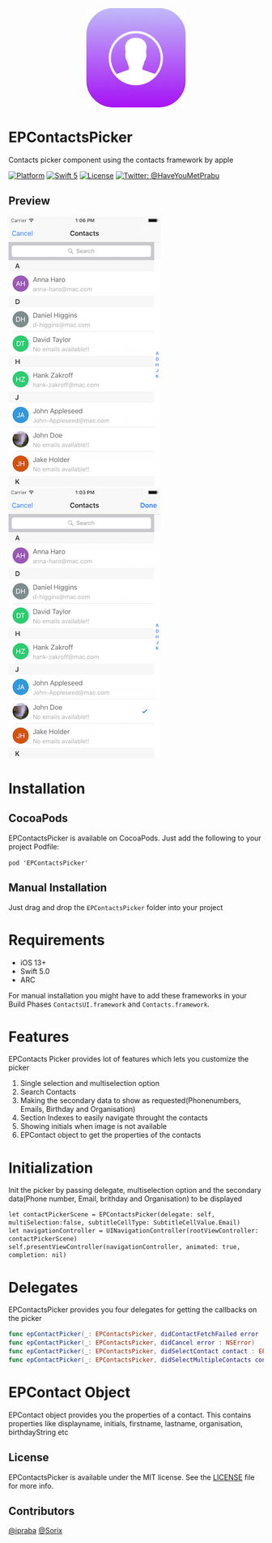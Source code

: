 <p align="center" >
  <img src="EPContactsPickerLogo.jpg" alt="EPContactsPicker" title="EPContactsPicker" width="196">
</p>

EPContactsPicker
===========
Contacts picker component using the contacts framework by apple

[![Platform](https://img.shields.io/cocoapods/p/EPContactsPicker.svg?style=flat)](http://cocoapods.org/pods/EPContactsPicker)
[![Swift 5](https://img.shields.io/badge/Swift-5.0-orange.svg?style=flat)](https://developer.apple.com/swift/)
[![License](https://img.shields.io/cocoapods/l/Ouroboros.svg?style=flat)](https://github.com/ipraba/EPContactsPicker/blob/master/LICENSE)
[![Twitter: @HaveYouMetPrabu](https://img.shields.io/badge/contact-@HaveYouMetPrabu-blue.svg?style=flat)](https://twitter.com/HaveYouMetPrabu)

Preview
-------
![Single Selection](https://raw.githubusercontent.com/1SecondEveryday/EPContactsPicker/master/Screenshots/Screen2.png)    ![Multi Selection](https://raw.githubusercontent.com/1SecondEveryday/EPContactsPicker/master/Screenshots/Screen3.png)

# Installation #

## CocoaPods ##
EPContactsPicker is available on CocoaPods. Just add the following to your project Podfile:

`pod 'EPContactsPicker'`

## Manual Installation ##

Just drag and drop the `EPContactsPicker` folder into your project

# Requirements #

* iOS 13+
* Swift 5.0
* ARC

For manual installation you might have to add these frameworks in your Build Phases
`ContactsUI.framework` and `Contacts.framework`.

# Features #

EPContacts Picker provides lot of features which lets you customize the picker

1. Single selection and multiselection option
2. Search Contacts
3. Making the secondary data to show as requested(Phonenumbers, Emails, Birthday and Organisation)
4. Section Indexes to easily navigate throught the contacts
5. Showing initials when image is not available
6. EPContact object to get the properties of the contacts

# Initialization #

Init the picker by passing delegate, multiselection option and the secondary data(Phone number, Email, brithday and Organisation) to be displayed

    let contactPickerScene = EPContactsPicker(delegate: self, multiSelection:false, subtitleCellType: SubtitleCellValue.Email)
    let navigationController = UINavigationController(rootViewController: contactPickerScene)
    self.presentViewController(navigationController, animated: true, completion: nil)

# Delegates #

EPContactsPicker provides you four delegates for getting the callbacks on the picker

```swift
func epContactPicker(_: EPContactsPicker, didContactFetchFailed error : NSError)
func epContactPicker(_: EPContactsPicker, didCancel error : NSError)
func epContactPicker(_: EPContactsPicker, didSelectContact contact : EPContact)
func epContactPicker(_: EPContactsPicker, didSelectMultipleContacts contacts : [EPContact])
```

# EPContact Object #

EPContact object provides you the properties of a contact. This contains properties like displayname, initials, firstname, lastname, organisation, birthdayString etc

## License ##

EPContactsPicker is available under the MIT license. See the [LICENSE](https://github.com/1SecondEveryday/EPContactsPicker/blob/master/LICENSE) file for more info.

## Contributors ##

[@ipraba](https://github.com/ipraba)
[@Sorix](https://github.com/Sorix)
